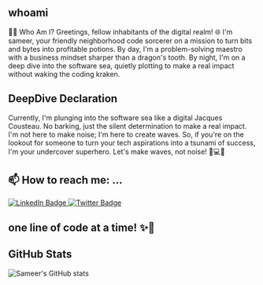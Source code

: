 ## whoami

🧙‍♂️ Who Am I?
Greetings, fellow inhabitants of the digital realm! 🌐 I'm sameer, your friendly neighborhood code sorcerer on a mission to turn bits and bytes into profitable potions. By day, I'm a problem-solving maestro with a business mindset sharper than a dragon's tooth. By night, I'm on a deep dive into the software sea, quietly plotting to make a real impact without waking the coding kraken.

## DeepDive Declaration
Currently, I'm plunging into the software sea like a digital Jacques Cousteau. No barking, just the silent determination to make a real impact. I'm not here to make noise; I'm here to create waves. So, if you're on the lookout for someone to turn your tech aspirations into a tsunami of success, I'm your undercover superhero. Let's make waves, not noise! 🌊💻✨ 
## 📫 How to reach me: ...

<div id="badges">
  <a href="https://www.linkedin.com/in/sameer-alam">
    <img src="https://img.shields.io/badge/LinkedIn-blue?style=for-the-badge&logo=linkedin&logoColor=white" alt="LinkedIn Badge"/>
  </a>
  
  <a href="https://mobile.twitter.com/sameer_alam_">
    <img src="https://img.shields.io/badge/Twitter-blue?style=for-the-badge&logo=twitter&logoColor=white" alt="Twitter Badge"/>
  </a>
</div>
<img src="https://komarev.com/ghpvc/?username=alamsameer&style=flat-square&color=blue" alt=""/>

## one line of code at a time! ✨🚀


## GitHub Stats
![Sameer's GitHub stats](https://github-readme-stats.vercel.app/api?username=alamsameer&show_icons=true&theme=radical)






